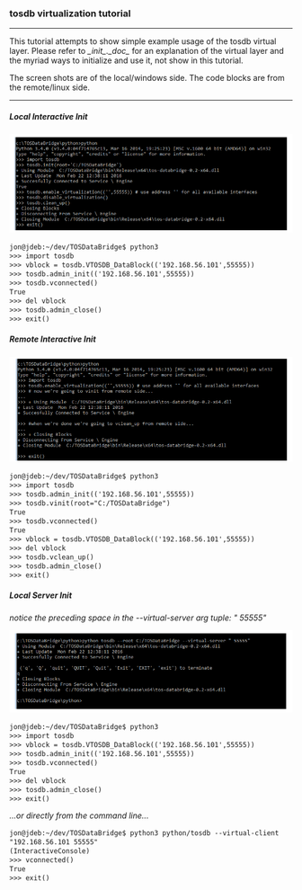 ### tosdb virtualization tutorial 
---

This tutorial attempts to show simple example usage of the tosdb virtual layer. Please refer to *\__init__.\__doc__* for an explanation of the virtual layer and the myriad ways to initialize and use it, not show in this tutorial.

The screen shots are of the local/windows side. The code blocks are from the remote/linux side.

---

##### Local Interactive Init

![](./../res/vtut_loc_1.png)

```
jon@jdeb:~/dev/TOSDataBridge$ python3
>>> import tosdb
>>> vblock = tosdb.VTOSDB_DataBlock(('192.168.56.101',55555))
>>> tosdb.admin_init(('192.168.56.101',55555))
>>> tosdb.vconnected()
True
>>> del vblock
>>> tosdb.admin_close()
>>> exit()
```

##### Remote Interactive Init

![](./../res/vtut_loc_2.png)

```
jon@jdeb:~/dev/TOSDataBridge$ python3
>>> import tosdb
>>> tosdb.admin_init(('192.168.56.101',55555))
>>> tosdb.vinit(root="C:/TOSDataBridge")
True
>>> tosdb.vconnected()
True
>>> vblock = tosdb.VTOSDB_DataBlock(('192.168.56.101',55555))
>>> del vblock
>>> tosdb.vclean_up()
>>> tosdb.admin_close()
>>> exit()
```

##### Local Server Init 
*notice the preceding space in the --virtual-server arg tuple: " 55555"*

![](./../res/vtut_loc_3.png)

```
jon@jdeb:~/dev/TOSDataBridge$ python3
>>> import tosdb
>>> vblock = tosdb.VTOSDB_DataBlock(('192.168.56.101',55555))
>>> tosdb.admin_init(('192.168.56.101',55555))
>>> tosdb.vconnected()
True
>>> del vblock
>>> tosdb.admin_close()
>>> exit()
``` 

*...or directly from the command line...*

```
jon@jdeb:~/dev/TOSDataBridge$ python3 python/tosdb --virtual-client "192.168.56.101 55555"
(InteractiveConsole)
>>> vconnected()
True
>>> exit()
```

